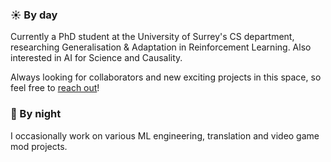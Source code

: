 ### ☀️ By day 

Currently a PhD student at the University of Surrey's CS department, researching Generalisation & Adaptation in Reinforcement Learning. Also interested in AI for Science and Causality.

Always looking for collaborators and new exciting projects in this space, so feel free to [reach out](mailto:me@evangelos.ai)!

### 🌙 By night

I occasionally work on various ML engineering, translation and video game mod projects.
